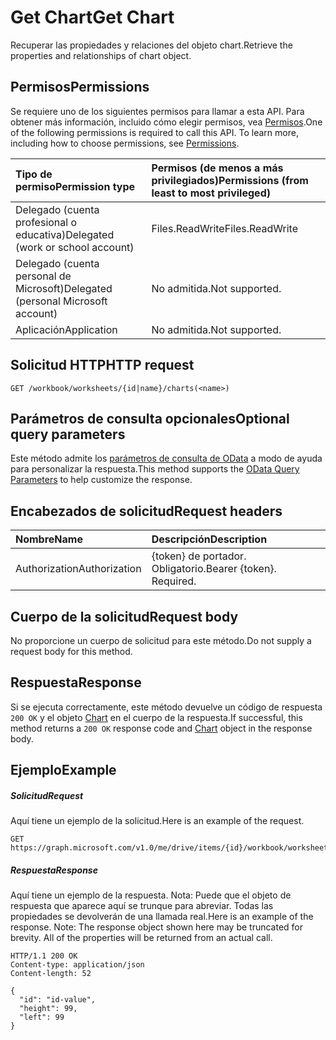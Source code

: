 # <a name="get-chart"></a><span data-ttu-id="94852-101">Get Chart</span><span class="sxs-lookup"><span data-stu-id="94852-101">Get Chart</span></span>

<span data-ttu-id="94852-102">Recuperar las propiedades y relaciones del objeto chart.</span><span class="sxs-lookup"><span data-stu-id="94852-102">Retrieve the properties and relationships of chart object.</span></span>
## <a name="permissions"></a><span data-ttu-id="94852-103">Permisos</span><span class="sxs-lookup"><span data-stu-id="94852-103">Permissions</span></span>
<span data-ttu-id="94852-p101">Se requiere uno de los siguientes permisos para llamar a esta API. Para obtener más información, incluido cómo elegir permisos, vea [Permisos](../../../concepts/permissions_reference.md).</span><span class="sxs-lookup"><span data-stu-id="94852-p101">One of the following permissions is required to call this API. To learn more, including how to choose permissions, see [Permissions](../../../concepts/permissions_reference.md).</span></span>

|<span data-ttu-id="94852-106">Tipo de permiso</span><span class="sxs-lookup"><span data-stu-id="94852-106">Permission type</span></span>      | <span data-ttu-id="94852-107">Permisos (de menos a más privilegiados)</span><span class="sxs-lookup"><span data-stu-id="94852-107">Permissions (from least to most privileged)</span></span>              |
|:--------------------|:---------------------------------------------------------|
|<span data-ttu-id="94852-108">Delegado (cuenta profesional o educativa)</span><span class="sxs-lookup"><span data-stu-id="94852-108">Delegated (work or school account)</span></span> | <span data-ttu-id="94852-109">Files.ReadWrite</span><span class="sxs-lookup"><span data-stu-id="94852-109">Files.ReadWrite</span></span>    |
|<span data-ttu-id="94852-110">Delegado (cuenta personal de Microsoft)</span><span class="sxs-lookup"><span data-stu-id="94852-110">Delegated (personal Microsoft account)</span></span> | <span data-ttu-id="94852-111">No admitida.</span><span class="sxs-lookup"><span data-stu-id="94852-111">Not supported.</span></span>    |
|<span data-ttu-id="94852-112">Aplicación</span><span class="sxs-lookup"><span data-stu-id="94852-112">Application</span></span> | <span data-ttu-id="94852-113">No admitida.</span><span class="sxs-lookup"><span data-stu-id="94852-113">Not supported.</span></span> |

## <a name="http-request"></a><span data-ttu-id="94852-114">Solicitud HTTP</span><span class="sxs-lookup"><span data-stu-id="94852-114">HTTP request</span></span>
<!-- { "blockType": "ignored" } -->
```http
GET /workbook/worksheets/{id|name}/charts(<name>)
```
## <a name="optional-query-parameters"></a><span data-ttu-id="94852-115">Parámetros de consulta opcionales</span><span class="sxs-lookup"><span data-stu-id="94852-115">Optional query parameters</span></span>
<span data-ttu-id="94852-116">Este método admite los [parámetros de consulta de OData](http://developer.microsoft.com/en-us/graph/docs/overview/query_parameters) a modo de ayuda para personalizar la respuesta.</span><span class="sxs-lookup"><span data-stu-id="94852-116">This method supports the [OData Query Parameters](http://developer.microsoft.com/en-us/graph/docs/overview/query_parameters) to help customize the response.</span></span>

## <a name="request-headers"></a><span data-ttu-id="94852-117">Encabezados de solicitud</span><span class="sxs-lookup"><span data-stu-id="94852-117">Request headers</span></span>
| <span data-ttu-id="94852-118">Nombre</span><span class="sxs-lookup"><span data-stu-id="94852-118">Name</span></span>      |<span data-ttu-id="94852-119">Descripción</span><span class="sxs-lookup"><span data-stu-id="94852-119">Description</span></span>|
|:----------|:----------|
| <span data-ttu-id="94852-120">Authorization</span><span class="sxs-lookup"><span data-stu-id="94852-120">Authorization</span></span>  | <span data-ttu-id="94852-p102">{token} de portador. Obligatorio.</span><span class="sxs-lookup"><span data-stu-id="94852-p102">Bearer {token}. Required.</span></span> |

## <a name="request-body"></a><span data-ttu-id="94852-123">Cuerpo de la solicitud</span><span class="sxs-lookup"><span data-stu-id="94852-123">Request body</span></span>
<span data-ttu-id="94852-124">No proporcione un cuerpo de solicitud para este método.</span><span class="sxs-lookup"><span data-stu-id="94852-124">Do not supply a request body for this method.</span></span>

## <a name="response"></a><span data-ttu-id="94852-125">Respuesta</span><span class="sxs-lookup"><span data-stu-id="94852-125">Response</span></span>

<span data-ttu-id="94852-126">Si se ejecuta correctamente, este método devuelve un código de respuesta `200 OK` y el objeto [Chart](../resources/chart.md) en el cuerpo de la respuesta.</span><span class="sxs-lookup"><span data-stu-id="94852-126">If successful, this method returns a `200 OK` response code and [Chart](../resources/chart.md) object in the response body.</span></span>
## <a name="example"></a><span data-ttu-id="94852-127">Ejemplo</span><span class="sxs-lookup"><span data-stu-id="94852-127">Example</span></span>
##### <a name="request"></a><span data-ttu-id="94852-128">Solicitud</span><span class="sxs-lookup"><span data-stu-id="94852-128">Request</span></span>
<span data-ttu-id="94852-129">Aquí tiene un ejemplo de la solicitud.</span><span class="sxs-lookup"><span data-stu-id="94852-129">Here is an example of the request.</span></span>
<!-- {
  "blockType": "request",
  "name": "get_chart"
}-->
```http
GET https://graph.microsoft.com/v1.0/me/drive/items/{id}/workbook/worksheets/{id|name}/charts(<name>)
```
##### <a name="response"></a><span data-ttu-id="94852-130">Respuesta</span><span class="sxs-lookup"><span data-stu-id="94852-130">Response</span></span>
<span data-ttu-id="94852-p103">Aquí tiene un ejemplo de la respuesta. Nota: Puede que el objeto de respuesta que aparece aquí se trunque para abreviar. Todas las propiedades se devolverán de una llamada real.</span><span class="sxs-lookup"><span data-stu-id="94852-p103">Here is an example of the response. Note: The response object shown here may be truncated for brevity. All of the properties will be returned from an actual call.</span></span>
<!-- {
  "blockType": "response",
  "truncated": true,
  "@odata.type": "microsoft.graph.chart"
} -->
```http
HTTP/1.1 200 OK
Content-type: application/json
Content-length: 52

{
  "id": "id-value",
  "height": 99,
  "left": 99
}
```

<!-- uuid: 8fcb5dbc-d5aa-4681-8e31-b001d5168d79
2015-10-25 14:57:30 UTC -->
<!-- {
  "type": "#page.annotation",
  "description": "Get Chart",
  "keywords": "",
  "section": "documentation",
  "tocPath": ""
}-->